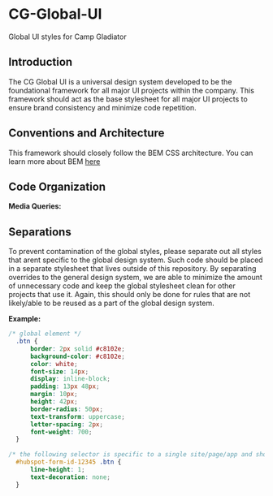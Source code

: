 # CG-Global-UI
Global UI styles for Camp Gladiator

## Introduction
The CG Global UI is a universal design system developed to be the foundational framework for all major UI projects within the company. This framework should act as the base stylesheet for all major UI projects to ensure brand consistency and minimize code repetition.


## Conventions and Architecture
This framework should closely follow the BEM CSS architecture. You can learn more about BEM [here](http://getbem.com/introduction/)


## Code Organization

**Media Queries:**


## Separations
To prevent contamination of the global styles, please separate out all styles that arent specific to the global design system. Such code should be placed in a separate stylesheet that lives outside of this repository. By separating overrides to the general design system, we are able to minimize the amount of unnecessary code and keep the global stylesheet clean for other projects that use it. Again, this should only be done for rules that are not likely/able to be reused as a part of the global design system.

**Example:**
```css
/* global element */
  .btn {
      border: 2px solid #c8102e;
      background-color: #c8102e;
      color: white;
      font-size: 14px;
      display: inline-block;
      padding: 13px 48px;
      margin: 10px;
      height: 42px;
      border-radius: 50px;
      text-transform: uppercase;
      letter-spacing: 2px;
      font-weight: 700;
  }
  
/* the following selector is specific to a single site/page/app and should thus be moved into a seperate stylesheet outside of the global framework */
  #hubspot-form-id-12345 .btn {
      line-height: 1;
      text-decoration: none;
  }
```
